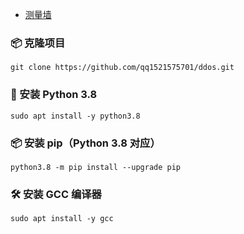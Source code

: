 - [测量墙](https://www.vedbex.com/dstat)

### 📦 克隆项目
    git clone https://github.com/qq1521575701/ddos.git

### 🐍 安装 Python 3.8
    sudo apt install -y python3.8

### 📦 安装 pip（Python 3.8 对应）
    python3.8 -m pip install --upgrade pip

### 🛠 安装 GCC 编译器
    sudo apt install -y gcc
